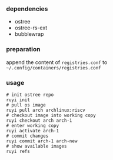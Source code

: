 ### dependencies
- ostree
- ostree-rs-ext
- bubblewrap

### preparation
append the content of `registries.conf` to `~/.config/containers/registries.conf`

### usage
```
# init ostree repo
ruyi init
# pull os image
ruyi pull arch archlinux:riscv
# checkout image into working copy
ruyi checkout arch arch-1
# enter working copy
ruyi activate arch-1
# commit changes
ruyi commit arch-1 arch-new
# show available images
ruyi refs
```
